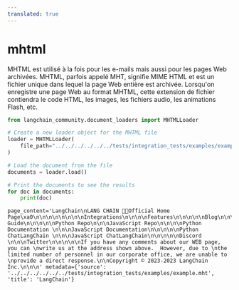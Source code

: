 ```yaml
---
translated: true
---
```


# mhtml

MHTML est utilisé à la fois pour les e-mails mais aussi pour les pages Web archivées. MHTML, parfois appelé MHT, signifie MIME HTML et est un fichier unique dans lequel la page Web entière est archivée. Lorsqu'on enregistre une page Web au format MHTML, cette extension de fichier contiendra le code HTML, les images, les fichiers audio, les animations Flash, etc.

```python
from langchain_community.document_loaders import MHTMLLoader
```

```python
# Create a new loader object for the MHTML file
loader = MHTMLLoader(
    file_path="../../../../../../tests/integration_tests/examples/example.mht"
)

# Load the document from the file
documents = loader.load()

# Print the documents to see the results
for doc in documents:
    print(doc)
```

```output
page_content='LangChain\nLANG CHAIN 🦜️🔗Official Home Page\xa0\n\n\n\n\n\n\n\nIntegrations\n\n\n\nFeatures\n\n\n\n\nBlog\n\n\n\nConceptual Guide\n\n\n\n\nPython Repo\n\n\nJavaScript Repo\n\n\n\nPython Documentation \n\n\nJavaScript Documentation\n\n\n\n\nPython ChatLangChain \n\n\nJavaScript ChatLangChain\n\n\n\n\nDiscord \n\n\nTwitter\n\n\n\n\nIf you have any comments about our WEB page, you can \nwrite us at the address shown above.  However, due to \nthe limited number of personnel in our corporate office, we are unable to \nprovide a direct response.\n\nCopyright © 2023-2023 LangChain Inc.\n\n\n' metadata={'source': '../../../../../../tests/integration_tests/examples/example.mht', 'title': 'LangChain'}
```
